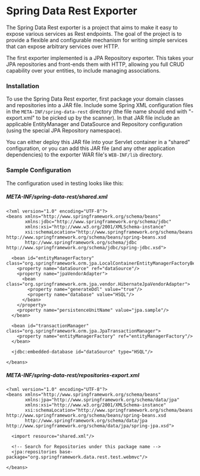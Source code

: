 # Spring Data Rest Exporter

The Spring Data Rest exporter is a project that aims to make it easy to expose various
services as Rest endpoints. The goal of the project is to provide a flexible and configurable
mechanism for writing simple services that can expose arbitrary services over HTTP.

The first exporter implemented is a JPA Repository exporter. This takes your JPA repositories
and front-ends them with HTTP, allowing you full CRUD capability over your entities, to include
managing associations.

### Installation

To use the Spring Data Rest exporter, first package your domain classes and repositories into a JAR
file. Include some Spring XML configuration files in the `META-INF/spring-data-rest` directory (the
file name should end with "-export.xml" to be picked up by the scanner). In that JAR file include
an applicable EntityManager and DataSource and Repository configuration (using the special JPA
Repository namespace).

You can either deploy this JAR file into your Servlet container in a "shared" configuration, or you
can add this JAR file (and any other application dependencies) to the exporter WAR file's `WEB-INF/lib`
directory.

### Sample Configuration

The configuration used in testing looks like this:

##### META-INF/spring-data-rest/shared.xml

    <?xml version="1.0" encoding="UTF-8"?>
    <beans xmlns="http://www.springframework.org/schema/beans"
           xmlns:jdbc="http://www.springframework.org/schema/jdbc"
           xmlns:xsi="http://www.w3.org/2001/XMLSchema-instance"
           xsi:schemaLocation="http://www.springframework.org/schema/beans http://www.springframework.org/schema/beans/spring-beans.xsd
           http://www.springframework.org/schema/jdbc http://www.springframework.org/schema/jdbc/spring-jdbc.xsd">

      <bean id="entityManagerFactory" class="org.springframework.orm.jpa.LocalContainerEntityManagerFactoryBean">
        <property name="dataSource" ref="dataSource"/>
        <property name="jpaVendorAdapter">
          <bean class="org.springframework.orm.jpa.vendor.HibernateJpaVendorAdapter">
            <property name="generateDdl" value="true"/>
            <property name="database" value="HSQL"/>
          </bean>
        </property>
        <property name="persistenceUnitName" value="jpa.sample"/>
      </bean>

      <bean id="transactionManager" class="org.springframework.orm.jpa.JpaTransactionManager">
        <property name="entityManagerFactory" ref="entityManagerFactory"/>
      </bean>

      <jdbc:embedded-database id="dataSource" type="HSQL"/>

    </beans>

##### META-INF/spring-data-rest/repositories-export.xml

    <?xml version="1.0" encoding="UTF-8"?>
    <beans xmlns="http://www.springframework.org/schema/beans"
           xmlns:jpa="http://www.springframework.org/schema/data/jpa"
           xmlns:xsi="http://www.w3.org/2001/XMLSchema-instance"
           xsi:schemaLocation="http://www.springframework.org/schema/beans http://www.springframework.org/schema/beans/spring-beans.xsd
           http://www.springframework.org/schema/data/jpa http://www.springframework.org/schema/data/jpa/spring-jpa.xsd">

      <import resource="shared.xml"/>

      <!-- Search for Repositories under this package name -->
      <jpa:repositories base-package="org.springframework.data.rest.test.webmvc"/>

    </beans>

